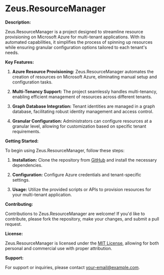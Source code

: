 # Zeus.ResourceManager

**Description:**

Zeus.ResourceManager is a project designed to streamline resource provisioning on Microsoft Azure for multi-tenant applications. With its automated capabilities, it simplifies the process of spinning up resources while ensuring granular configuration options tailored to each tenant's needs. 

**Key Features:**

1. **Azure Resource Provisioning:** Zeus.ResourceManager automates the creation of resources on Microsoft Azure, eliminating manual setup and configuration tasks.

2. **Multi-Tenancy Support:** The project seamlessly handles multi-tenancy, enabling efficient management of resources across different tenants.

3. **Graph Database Integration:** Tenant identities are managed in a graph database, facilitating robust identity management and access control.

4. **Granular Configuration:** Administrators can configure resources at a granular level, allowing for customization based on specific tenant requirements.

**Getting Started:**

To begin using Zeus.ResourceManager, follow these steps:

1. **Installation:** Clone the repository from [GitHub](https://github.com/your-username/Zeus.ResourceManager) and install the necessary dependencies.

2. **Configuration:** Configure Azure credentials and tenant-specific settings.

3. **Usage:** Utilize the provided scripts or APIs to provision resources for your multi-tenant application.

**Contributing:**

Contributions to Zeus.ResourceManager are welcome! If you'd like to contribute, please fork the repository, make your changes, and submit a pull request.

**License:**

Zeus.ResourceManager is licensed under the [MIT License](LICENSE), allowing for both personal and commercial use with proper attribution.

**Support:**

For support or inquiries, please contact [your-email@example.com](mailto:sheoran.tanmay.social@gmail.com).
